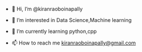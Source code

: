 - 👋 Hi, I’m @kiranraoboinapally
- 👀 I’m interested in Data Science,Machine learning
- 🌱 I’m currently learning python,cpp 

- 📫 How to reach me kiranraoboinapally@gmail.com

<!---
kiranraoboinapally/kiranraoboinapally is a ✨ special ✨ repository because its `README.md` (this file) appears on your GitHub profile.
You can click the Preview link to take a look at your changes.
--->
